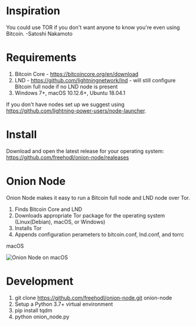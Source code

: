 # Inspiration

You could use TOR if you don't want anyone to know you're even using Bitcoin.
-Satoshi Nakamoto 

# Requirements
1. Bitcoin Core - https://bitcoincore.org/en/download
2. LND - https://github.com/lightningnetwork/lnd - will still configure Bitcoin full node if no LND node is present
3. Windows 7+, macOS 10.12.6+, Ubuntu 18.04.1

If you don't have nodes set up we suggest using https://github.com/lightning-power-users/node-launcher.

# Install

Download and open the latest release for your operating system:
https://github.com/freehodl/onion-node/realeases

# Onion Node

Onion Node makes it easy to run a Bitcoin full node and LND node over Tor.

1. Finds Bitcoin Core and LND  
2. Downloads appropriate Tor package for the operating system (Linux(Debian), macOS, or Windows) 
3. Installs Tor
2. Appends configuration perameters to bitcoin.conf, lnd.conf, and torrc

macOS

![Onion Node on macOS](https://github.com/freehodl/onion-node/blob/master/macos.png)

# Development

1. git clone https://github.com/freehodl/onion-node.git onion-node
2. Setup a Python 3.7+ virtual environment
3. pip install tqdm
4. python onion_node.py

